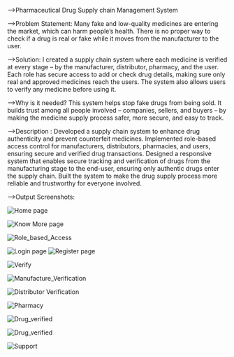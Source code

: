 -->Pharmaceutical Drug Supply chain Management System

-->Problem Statement:
Many fake and low-quality medicines are entering the market, which can harm people’s health. There is no proper way to check if a drug is real or fake while it moves from the manufacturer to the user.

-->Solution: 
I created a supply chain system where each medicine is verified at every stage – by the manufacturer, distributor, pharmacy, and the user. Each role has secure access to add or check drug details, making sure only real and approved medicines reach the users. The system also allows users to verify any medicine before using it.

-->Why is it needed? 
This system helps stop fake drugs from being sold. It builds trust among all people involved – companies, sellers, and buyers – by making the medicine supply process safer, more secure, and easy to track.

-->Description : 
Developed a supply chain system to enhance drug authenticity and prevent counterfeit medicines. Implemented role-based access control for manufacturers, distributors,
pharmacies, and users, ensuring secure and verified drug transactions. Designed a responsive system that enables secure tracking and verification of drugs from the  manufacturing stage to the end-user, ensuring only authentic drugs enter the supply chain. Built the system to make the drug supply process more reliable and trustworthy for everyone involved.

-->Output Screenshots:

![Home page](Output_Screenshots/Home.png)

![Know More page](Output_Screenshots/About.png)

![Role_based_Access](Output_Screenshots/Role_based_Access.png)

![Login page](Output_Screenshots/Login.png)
![Register page](Output_Screenshots/Register.png)

![Verify](Output_Screenshots/Verify.png)

![Manufacture_Verification](Output_Screenshots/Manufac_verification.png)

![Distributor Verification](Output_Screenshots/Distributor_verification.png)

![Pharmacy](Output_Screenshots/Pharmacy_verification.png)

![Drug_verified](Output_Screenshots/Drug_verified.png)

![Drug_verified](Output_Screenshots/Drud_Deatils.png)

![Support](Output_Screenshots/Support.png)

